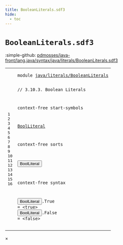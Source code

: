 ```yaml
---
title: BooleanLiterals.sdf3
hide:
  - toc
---
```


# `BooleanLiterals.sdf3`

:simple-github: [pdmosses/java-front/lang.java/syntax/java/literals/BooleanLiterals.sdf3]

[pdmosses/java-front/lang.java/syntax/java/literals/BooleanLiterals.sdf3]: https://github.com/pdmosses/java-front/blob/master/lang.java/syntax/java/literals/BooleanLiterals.sdf3 "The source file on GitHub"

<div class="sdf3"><table class="highlighttable"><tbody><tr><td class="linenos"><div class="linenodiv"><pre><span></span>1
2
3
4
5
6
7
8
9
10
11
12
13
14
15
16
</pre></div></td>
<td class="code"><pre><code><span class="keyword">module</span> <a href="../Main.sdf3/#java/literals/BooleanLiterals_8_3" id="java/literals/BooleanLiterals_1_8" title="Referenced at ../Main.sdf3 line 8">java/literals/BooleanLiterals</a>

<span class="layout">// 3.10.3. Boolean Literals</span>

<span class="keyword">context-free start-symbols</span>
  
  <a href="#BoolLiteral_11_3" id="BoolLiteral_7_3" title="Defined at line 11, 15, 16">BoolLiteral</a>

<span class="keyword">context-free sorts</span>
  
  <button class="modal-open" id="BoolLiteral_11_3" title="Multi-file references" data-urls="#BoolLiteral_7_3 line 7; ../Main.sdf3/#BoolLiteral_21_13 line 21">BoolLiteral</button>

<span class="keyword">context-free syntax</span>

  <button class="modal-open" id="BoolLiteral_15_3" title="Multi-file references" data-urls="#BoolLiteral_7_3 line 7; ../Main.sdf3/#BoolLiteral_21_13 line 21">BoolLiteral</button>.<span class="cons_Constructor"><span id="True_15_15" title="Not referenced">True</span></span> = &lt;<span class="cons_String">true</span>&gt;
  <button class="modal-open" id="BoolLiteral_16_3" title="Multi-file references" data-urls="#BoolLiteral_7_3 line 7; ../Main.sdf3/#BoolLiteral_21_13 line 21">BoolLiteral</button>.<span class="cons_Constructor"><span id="False_16_15" title="Not referenced">False</span></span> = &lt;<span class="cons_String">false</span>&gt;
</code></pre></td></tr></tbody></table></div>

<div id="modal">
  <div id="modal-content">
    <span id="modal-close">&times;</span>
    <h2 id="modal-h2"></h2>
    <p  id="modal-p"></p>
    <ul id="modal-ul"></ul>
  </div>
</div>
